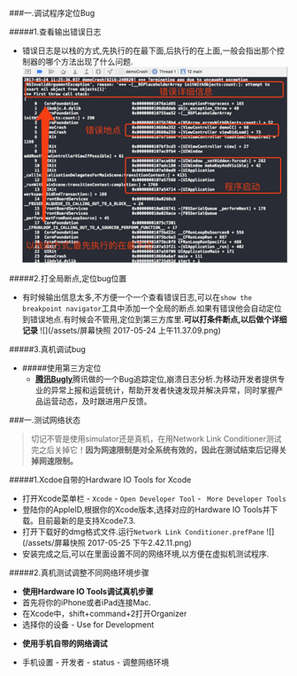###一.调试程序定位Bug

#####1.查看输出错误日志
* 错误日志是以栈的方式,先执行的在最下面,后执行的在上面,一般会指出那个控制器的哪个方法出现了什么问题.
![](/assets/5446BDB5-EFEC-4CF8-BBEB-90392F43AB56.png)

#####2.打全局断点,定位bug位置
* 有时候输出信息太多,不方便一个一个查看错误日志,可以在`show the breakpoint navigator`工具中添加一个全局的断点.如果有错误他会自动定位到错误地点.有时候会不管用,定位到第三方库里.**可以打条件断点,以后做个详细记录**
![](/assets/屏幕快照 2017-05-24 上午11.37.09.png)

#####3.真机调试bug
* #####使用第三方定位
   * [**腾讯Bugly**](https://bugly.qq.com/v2/index)腾讯做的一个Bug追踪定位,崩溃日志分析.为移动开发者提供专业的异常上报和运营统计，帮助开发者快速发现并解决异常，同时掌握产品运营动态，及时跟进用户反馈。
   
###一.测试网络状态
>切记不管是使用simulator还是真机，在用Network Link Conditioner测试完之后关掉它！**因为网速限制是对全系统有效的，因此在测试结束后记得关掉网速限制。**

#####1.Xcdoe自带的Hardware IO Tools for Xcode
* 打开Xcode菜单栏 - `Xcode` - `Open Developer Tool` - ` More Developer Tools`
* 登陆你的AppleID,根据你的Xcode版本,选择对应的Hardware IO Tools并下载。目前最新的是支持Xcode7.3.
* 打开下载好的dmg格式文件.运行`Network Link Conditioner.prefPane`
![](/assets/屏幕快照 2017-05-25 下午2.42.11.png)
* 安装完成之后,可以在里面设置不同的网络环境,以方便在虚拟机测试程序.

#####2.真机测试调整不同网络环境步骤
* **使用Hardware IO Tools调试真机步骤**
* 首先将你的iPhone或者iPad连接Mac.
* 在Xcode中，shift+command+2打开Organizer
* 选择你的设备 - Use for Development
- **使用手机自带的网络调试**
* 手机设置 - 开发者 - status - 调整网络环境

